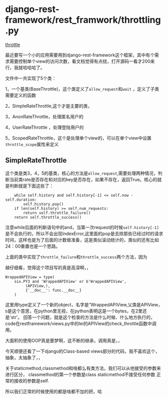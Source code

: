django-rest-framework/rest_framwork/throttling.py
=====
[throttle](https://github.com/tomchristie/django-rest-framework/blob/master/rest_framework/throttling.py)

最近要写一个小的应用需要用到django-rest-framework这个框架，其中有个需求需要控制单个view的访问次数，看文档觉得有点绕，打开源码一看才200来行，我就哈哈哈了。

文件中一共实现了5个类：

1，一个基类(BaseThrottle)，这个类定义了`allow_request`和`wait` ，定义了子类需要定义的函数

2，SimpleRateThrottle,这个才是主要的类，

3，AnonRateThrottle，处理匿名用户的

4，UserRateThrottle ，处理登陆用户的

5，ScopedRateThrottle，这个是处理单个view的，可以在单个view中设置`throttle_scope`属性来定义

SimpleRateThrottle
--------
这个类是类3，4，5的基类，核心的方法是`allow_request`,需要处理两种情况，判断当前类rate是否存在和对应的key是否存在，如果不存在，返回True。核心的就是判断就是下面这些了：

        while self.history and self.history[-1] <= self.now - self.duration:
            self.history.pop()
        if len(self.history) >= self.num_requests:
            return self.throttle_failure()
        return self.throttle_success()

注意while后面的判断语句中的and，当第一次request的时候`self.history[-1]`是不会执行的，所以不会出现IndexError,这里面的pop是去除那些已经过时的请求时间，这样也是为了后面的计数做准备，这是类似滚动统计的，类似的还有比如24：00重置也是一个思路。

上面的类中实现了`throttle_failure`和`throttle_success`两个方法，因为

越仔细看，觉得这个项目写的真是高深啊，，

    WrappedAPIView = type(
        six.PY3 and 'WrappedAPIView' or b'WrappedAPIView',
             (APIView,),
             {'__doc__': func.__doc__}
        )
这里用type定义了一个新的object，名字是“WrappedAPIView,父类是APIView，`b`是这个意思，在python里无视，在python表明这是一个bytes，在2里还是'str'。
回答一个问题，就是这个检查的方法是什么时候、什么地方执行的，code在restframework/views.py中的lei的APIView的check_throttle函数中调用。

大面积的使用OOP真是噩梦啊，这不断的继承，调用真是，，

今天顺便还看了一下django的Class-based views部分的代码，我不喜欢这个，抽象，太抽象了，，


关于staticmethod,classmethod和啥都么有类方法，我们可以从他接受的参数来进行区分，
classmethod的第一个参数是class
staticmethod不接受任何参数
正常的接收的参数是self.

所以我们正常的时候使用的都是啥都不加的把，哈
